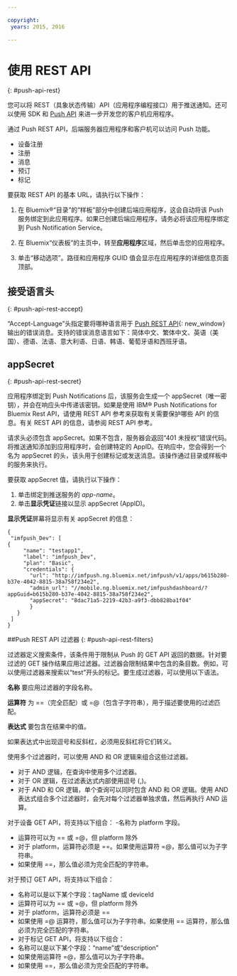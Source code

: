 ```yaml
---

copyright:
 years: 2015, 2016

---
```


# 使用 REST API
{: #push-api-rest}

您可以将 REST（具象状态传输）API（应用程序编程接口）用于推送通知。还可以使用 SDK 和 [Push API](https://mobile.{DomainName}/imfpushrestapidocs/) 来进一步开发您的客户机应用程序。

通过 Push REST API，后端服务器应用程序和客户机可以访问 Push 功能。

- 设备注册
- 注册
- 消息
- 预订
- 标记

要获取 REST API 的基本 URL，请执行以下操作：

1. 在 Bluemix®“目录”的“样板”部分中创建后端应用程序，这会自动将该 Push 服务绑定到此应用程序。如果已创建后端应用程序，请务必将该应用程序绑定到 Push Notification Service。

1. 在 Bluemix“仪表板”的主页中，转至**应用程序**区域，然后单击您的应用程序。

3. 单击“移动选项”。路径和应用程序 GUID 值会显示在应用程序的详细信息页面顶部。



## 接受语言头
{: #push-api-rest-accept}

“Accept-Language”头指定要将哪种语言用于 [Push REST API](https://mobile.{DomainName}/imfpushrestapidocs/){: new_window} 输出的错误消息。支持的错误消息语言如下：简体中文、繁体中文、英语（美国）、德语、法语、意大利语、日语、韩语、葡萄牙语和西班牙语。

## appSecret
{: #push-api-rest-secret}

应用程序绑定到 Push Notifications 后，该服务会生成一个 appSecret（唯一密钥），并会在响应头中传递该密钥。如果是使用 IBM® Push Notifications for Bluemix Rest API，请使用 REST API 参考来获取有关需要保护哪些 API 的信息。有关 REST API 的信息，请参阅 REST API 参考。

请求头必须包含 appSecret。如果不包含，服务器会返回“401 未授权”错误代码。将推送通知添加到应用程序时，会创建特定的 AppID。在响应中，您会得到一个名为 appSecret 的头，该头用于创建标记或发送消息。该操作通过目录或样板中的服务来执行。

要获取 appSecret 值，请执行以下操作：

1. 单击绑定到推送服务的 *app-name*。
2. 单击**显示凭证**链接以显示 appSecret (AppID)。

**显示凭证**屏幕将显示有关 appSecret 的信息：

```
{
 "imfpush_Dev": [
{
     "name": "testapp1",
     "label": "imfpush_Dev",
     "plan": "Basic",
     "credentials": {
       "url": "http://imfpush.ng.bluemix.net/imfpush/v1/apps/b615b280-b37e-4042-8815-38a758f234e2",
       "admin_url": "//mobile.ng.bluemix.net/imfpushdashboard/?appGuid=b615b280-b37e-4042-8815-38a758f234e2",
       "appSecret": "8dac71a5-2219-42b3-a9f3-dbb828ba1f04"  
       }
   }
 ]
}
```

##Push REST API 过滤器
{: #push-api-rest-filters}

过滤器定义搜索条件，该条件用于限制从 Push 的 GET API 返回的数据。针对要过滤的 GET 操作结果应用过滤器。过滤器会限制结果中包含的条目数。例如，可以使用过滤器来搜索以“test”开头的标记。要生成过滤器，可以使用以下语法。

**名称**
要应用过滤器的字段名称。

**运算符**
为 ==（完全匹配）或 =@（包含子字符串），用于描述要使用的过滤匹配。

**表达式**
要包含在结果中的值。

如果表达式中出现逗号和反斜杠，必须用反斜杠将它们转义。

使用多个过滤器时，可以使用 AND 和 OR 逻辑来组合这些过滤器。

- 对于 AND 逻辑，在查询中使用多个过滤器。
- 对于 OR 逻辑，在过滤表达式内部使用逗号 (,)。
- 对于 AND 和 OR 逻辑，单个查询可以同时包含 AND 和 OR 逻辑。使用 AND 表达式组合多个过滤器时，会先对每个过滤器单独求值，然后再执行 AND 运算。

对于设备 GET API，将支持以下组合：
-名称为 platform 字段。
- 运算符可以为 == 或 =@，但 platform 除外
- 对于 platform，运算符必须是 ==。如果使用运算符 =@，那么值可以为子字符串。
- 如果使用 ==，那么值必须为完全匹配的字符串。

对于预订 GET API，将支持以下组合：

- 名称可以是以下某个字段：tagName 或 deviceId
- 运算符可以为 == 或 =@，但 platform 除外
- 对于 platform，运算符必须是 ==
- 如果使用 =@ 运算符，那么值可以为子字符串。如果使用 == 运算符，那么值必须为完全匹配的字符串。
- 对于标记 GET API，将支持以下组合：
- 名称可以是以下某个字段：“name”或“description”
- 如果使用运算符 =@，那么值可以为子字符串。
- 如果使用 ==，那么值必须为完全匹配的字符串。
